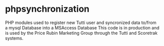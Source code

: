 # phpsynchronization
PHP modules used to register new Tutti user and syncronized data to/from a mysql Database into a MSAccess Database
This code is in production and is used by the Price Rubin Marketing Group through the Tutti and Scoretrak systems.
